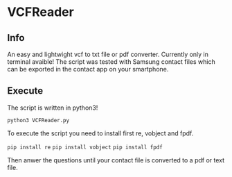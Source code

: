 # VCFReader

## Info
An easy and lightwight vcf to txt file or pdf converter. Currently only in terminal avaible!
The script was tested with Samsung contact files which can be exported in the contact app on your smartphone.

## Execute
The script is written in python3!

``` python3 VCFReader.py ```

To execute the script you need to install first re, vobject and fpdf.

``` pip install re ```
``` pip install vobject ```
``` pip install fpdf ```

Then anwer the questions until your contact file is converted to a pdf or text file.